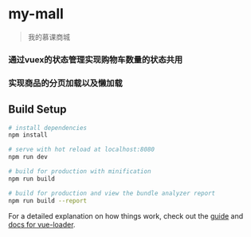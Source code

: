 # my-mall

> 我的慕课商城
### 通过vuex的状态管理实现购物车数量的状态共用
### 实现商品的分页加载以及懒加载

## Build Setup

``` bash
# install dependencies
npm install

# serve with hot reload at localhost:8080
npm run dev

# build for production with minification
npm run build

# build for production and view the bundle analyzer report
npm run build --report
```

For a detailed explanation on how things work, check out the [guide](http://vuejs-templates.github.io/webpack/) and [docs for vue-loader](http://vuejs.github.io/vue-loader).
